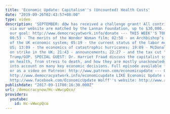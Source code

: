 ```yaml
---
title: 'Economic Update: Capitalism''s (Uncounted) Health Costs'
date: "2019-09-26T02:43:57+08:00"
type: video
description: 'SEPTEMBER: d@w has received a challenge grant! All contributions made
  via our website are matched by the Lannan Foundation, up to $30,000. Help us reach
  our goal: http://www.democracyatwork.info/donate --- THIS WEEK''S TOPICS (w/timestamps):
  00:53 - The merits of the Wonder Woman film; 02:58 - an Archbishop’s recent critique
  of the UK economic system; 05:19 - the current status of the labor movement in the
  US; 13:09 - the economics of catastrophic hurricanes; 19:09 - McDonald’s workers
  on strike in the UK; 21:43 - announcements; 22:27 - and the tax cut "reforms" by
  Trump/GOP. SPECIAL GUEST: Dr. Harriet Fraad discuss the capitalist system’s impacts
  on health, from stress to death, and how they are mostly unacknowledged or taken
  into account on many key economic decisions. Full episode available free via podcast
  or as a video on Patreon: http://www.patreon.com/economicupdate --- Learn more:
  http://www.democracyatwork.info/economicupdate LIKE Economic Update on Facebook:
  http://www.facebook.com/EconomicUpdate Wolff''s website: http://www.rdwolff.com'
publishdate: "2017-09-11T00:16:30.000Z"
url: /democracynow/Hc-vWwcpQco/
providers:
  youtube:
    id: Hc-vWwcpQco
---
```

